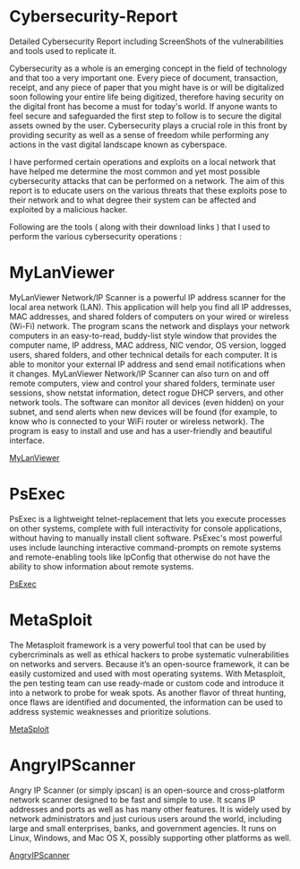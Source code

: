 # Cybersecurity-Report
Detailed Cybersecurity Report including ScreenShots of the vulnerabilities and tools used to replicate it.

Cybersecurity as a whole is an emerging concept in the field of technology and that too a very important one. Every piece of document, transaction, receipt, and any piece of paper that you might have is or will be digitalized soon following your entire life being digitized, therefore having security on the digital front has become a must for today's world. If anyone wants to feel secure and safeguarded the first step to follow is to secure the digital assets owned by the user. Cybersecurity plays a crucial role in this front by providing security as well as a sense of freedom while performing any actions in the vast digital landscape known as cyberspace.

I have performed certain operations and exploits on a local network that have helped me determine the most common and yet most possible cybersecurity attacks that can be performed on a network. The aim of this report is to educate users on the various threats that these exploits pose to their network and to what degree their system can be affected and exploited by a malicious hacker.

Following are the tools ( along with their download links ) that I used to perform the various cybersecurity operations :

# MyLanViewer
MyLanViewer Network/IP Scanner is a powerful IP address scanner for the local area network (LAN). This application will help you find all IP addresses, MAC addresses, and shared folders of computers on your wired or wireless (Wi-Fi) network. The program scans the network and displays your network computers in an easy-to-read, buddy-list style window that provides the computer name, IP address, MAC address, NIC vendor, OS version, logged users, shared folders, and other technical details for each computer. It is able to monitor your external IP address and send email notifications when it changes. MyLanViewer Network/IP Scanner can also turn on and off remote computers, view and control your shared folders, terminate user sessions, show netstat information, detect rogue DHCP servers, and other network tools. The software can monitor all devices (even hidden) on your subnet, and send alerts when new devices will be found (for example, to know who is connected to your WiFi router or wireless network). The program is easy to install and use and has a user-friendly and beautiful interface.
 
 
 [MyLanViewer](https://www.mylanviewer.com/MyLanViewer-setup.exe)


# PsExec

PsExec is a lightweight telnet-replacement that lets you execute processes on other systems, complete with full interactivity for console applications, without having to manually install client software. 
PsExec's most powerful uses include launching interactive command-prompts on remote systems and remote-enabling tools like IpConfig that otherwise do not have the ability to show information about remote systems.

[PsExec](https://learn.microsoft.com/en-us/sysinternals/downloads/psexec)


# MetaSploit

The Metasploit framework is a very powerful tool that can be used by cybercriminals as well as ethical hackers to probe systematic vulnerabilities on networks and servers. Because it’s an open-source framework, it can be easily customized and used with most operating systems. With Metasploit, the pen testing team can use ready-made or custom code and introduce it into a network to probe for weak spots. As another flavor of threat hunting, once flaws are identified and documented, the information can be used to address systemic weaknesses and prioritize solutions.

[MetaSploit](https://github.com/rapid7/metasploit-framework)

# AngryIPScanner

Angry IP Scanner (or simply ipscan) is an open-source and cross-platform network scanner designed to be fast and simple to use. It scans IP addresses and ports as well as has many other features.
It is widely used by network administrators and just curious users around the world, including large and small enterprises, banks, and government agencies.
It runs on Linux, Windows, and Mac OS X, possibly supporting other platforms as well.

[AngryIPScanner](https://angryip.org/)

